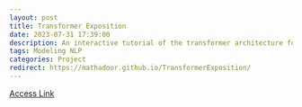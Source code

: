 ```yaml
---
layout: post
title: Transformer Exposition
date: 2023-07-31 17:39:00
description: An interactive tutorial of the transformer architecture for neural machine translation.
tags: Modeling NLP
categories: Project
redirect: https://mathadoor.github.io/TransformerExposition/
---
```

[Access Link](https://mathadoor.github.io/TransformerExposition/)
